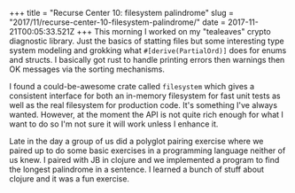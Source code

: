 +++
title = "Recurse Center 10: filesystem palindrome"
slug = "2017/11/recurse-center-10-filesystem-palindrome/"
date = 2017-11-21T00:05:33.521Z
+++
This morning I worked on my "tealeaves" crypto diagnostic library. Just the basics of statting files but some interesting type system modeling and grokking what `#[derive(PartialOrd)]` does for enums and structs. I basically got rust to handle printing errors then warnings then OK messages via the sorting mechanisms.

I found a could-be-awesome crate called `filesystem` which gives a consistent interface for both an in-memory filesystem for fast unit tests as well as the real filesystem for production code. It's something I've always wanted. However, at the moment the API is not quite rich enough for what I want to do so I'm not sure it will work unless I enhance it.

Late in the day a group of us did a polyglot pairing exercise where we paired up to do some basic exercises in a programming language neither of us knew. I paired with JB in clojure and we implemented a program to find the longest palindrome in a sentence. I learned a bunch of stuff about clojure and it was a fun exercise.
